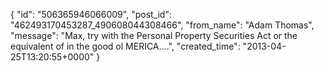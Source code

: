  {
   "id": "506365946066009",
   "post_id": "462493170453287_490608044308466",
   "from_name": "Adam Thomas",
   "message": "Max, try with the Personal Property Securities Act or the equivalent of in the good ol MERICA....",
   "created_time": "2013-04-25T13:20:55+0000"
 }
